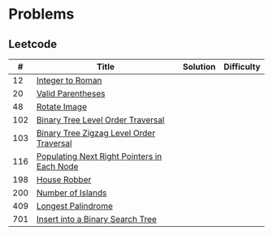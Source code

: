 # Problems

## Leetcode

| #   | Title                                                                                                                     | Solution | Difficulty |
|-----|---------------------------------------------------------------------------------------------------------------------------|----------|------------|
| 12  | [Integer to Roman](https://leetcode.com/problems/integer-to-roman/)                                                       |          |            |
| 20  | [Valid Parentheses](https://leetcode.com/problems/valid-parentheses/)                                                               |          |            |
| 48  | [Rotate Image](https://leetcode.com/problems/rotate-image/)                                                               |          |            |
| 102 | [Binary Tree Level Order Traversal](https://leetcode.com/problems/binary-tree-level-order-traversal/)                     |          |            |
| 103 | [Binary Tree Zigzag Level Order Traversal](https://leetcode.com/problems/binary-tree-zigzag-level-order-traversal/)       |          |            |
| 116 | [Populating Next Right Pointers in Each Node](https://leetcode.com/problems/populating-next-right-pointers-in-each-node/) |          |            |
| 198 | [House Robber](https://leetcode.com/problems/house-robber/)                                                               |          |            |
| 200 | [Number of Islands](https://leetcode.com/problems/number-of-islands/)                                                     |          |            |
| 409 | [Longest Palindrome](https://leetcode.com/problems/longest-palindrome/)                                                   |          |            |
| 701 | [Insert into a Binary Search Tree](https://leetcode.com/problems/insert-into-a-binary-search-tree/)                       |          |            |
